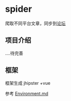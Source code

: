 # spider
爬取不同平台文章，同步到[论坛](https://codingstyle.cn)

## 项目介绍
....待完善

## 框架
框架生成 jhipster +vue

参考 [Environment.md](Environment.md)
